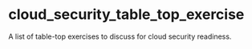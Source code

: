 # cloud_security_table_top_exercise
A list of table-top exercises to discuss for cloud security readiness. 
